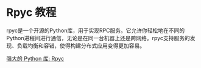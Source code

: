 # Rpyc 教程

<show-structure depth="3"/>

rpyc是一个开源的Python库，用于实现RPC服务。它允许你轻松地在不同的Python进程间进行通信，无论是在同一台机器上还是跨网络。rpyc支持服务的发现、负载均衡和容错，使得构建分布式应用变得更加容易。


<seealso>
<category ref="ref_docs">
    <a href="https://mp.weixin.qq.com/s/tLVInmpMsKayXFw9j2G_6g">强大的 Python 库: Rpyc</a>
</category>
<category ref="ref_github">
</category>
<category ref="ref_issues">
</category>
<category ref="ref_hf">
</category>
<category ref="ref_ms">
</category>
</seealso>


